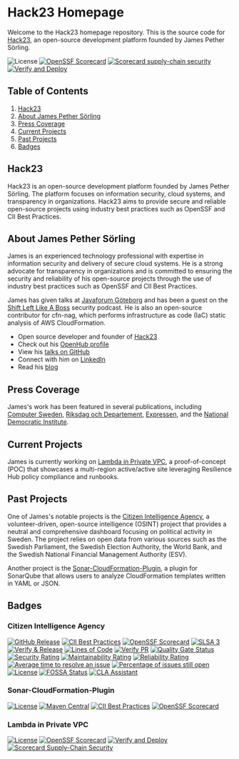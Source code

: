 # Hack23 Homepage

Welcome to the Hack23 homepage repository. This is the source code for [Hack23](https://hack23.com/), an open-source development platform founded by James Pether Sörling. 

![License](https://img.shields.io/github/license/Hack23/homepage)
[![OpenSSF Scorecard](https://api.securityscorecards.dev/projects/github.com/Hack23/homepage/badge)](https://api.securityscorecards.dev/projects/github.com/Hack23/homepage)
[![Scorecard supply-chain security](https://github.com/Hack23/homepage/actions/workflows/scorecards.yml/badge.svg?branch=master)](https://github.com/Hack23/homepage/actions/workflows/scorecards.yml)
[![Verify and Deploy](https://github.com/Hack23/homepage/actions/workflows/main.yml/badge.svg?branch=master)](https://github.com/Hack23/homepage/actions/workflows/main.yml)

## Table of Contents

1. [Hack23](#hack23)
2. [About James Pether Sörling](#about-james-pether-sörling)
3. [Press Coverage](#press-coverage)
4. [Current Projects](#current-projects)
5. [Past Projects](#past-projects)
6. [Badges](#badges)

## Hack23

Hack23 is an open-source development platform founded by James Pether Sörling. The platform focuses on information security, cloud systems, and transparency in organizations. Hack23 aims to provide secure and reliable open-source projects using industry best practices such as OpenSSF and CII Best Practices.

## About James Pether Sörling

James is an experienced technology professional with expertise in information security and delivery of secure cloud systems. He is a strong advocate for transparency in organizations and is committed to ensuring the security and reliability of his open-source projects through the use of industry best practices such as OpenSSF and CII Best Practices.

James has given talks at [Javaforum Göteborg](https://www.youtube.com/watch?v=A_hq2Y03d6I) and has been a guest on the [Shift Left Like A Boss](https://www.youtube.com/watch?v=aYwSd1Wu28Q&ab_channel=Soluble/) security podcast. He is also an open-source contributor for cfn-nag, which performs infrastructure as code (IaC) static analysis of AWS CloudFormation.

<ul>
  <li>Open source developer and founder of <a href="https://hack23.com/">Hack23</a></li>
  <li>Check out his <a href="https://www.openhub.net/accounts/pether">OpenHub profile</a></li>
  <li>View his <a href="https://github.com/Hack23/talks">talks on GitHub</a></li>
  <li>Connect with him on <a href="https://www.linkedin.com/in/jamessorling/">LinkedIn</a></li>
  <li>Read his <a href="https://www.hack23.com/blog.html">blog</a></li>
</ul>

## Press Coverage

James's work has been featured in several publications, including [Computer Sweden](https://computersweden.idg.se/2.2683/1.229120/tekniken-som-avslojar-politikerna), [Riksdag och Departement](http://web.archive.org/web/20090527045800/http:/www.rod.se/Artikelarkiv/2009/CIA-haller-koll-pa-riksdagsledamoterna/), [Expressen](https://www.expressen.se/ledare/eric-erfors/eric-erfors-skolkaren-sahlin/), and the [National Democratic Institute](https://www.ndi.org/sites/default/files/governance-parliamentary-monitoring-organizations-survey-september-2011.pdf).

## Current Projects

James is currently working on [Lambda in Private VPC](https://github.com/Hack23/aws-resilience-hub/tree/main/examples/lambda-in-private-vpc), a proof-of-concept (POC) that showcases a multi-region active/active site leveraging Resilience Hub policy compliance and runbooks.

## Past Projects

One of James's notable projects is the [Citizen Intelligence Agency](https://github.com/Hack23/cia), a volunteer-driven, open-source intelligence (OSINT) project that provides a neutral and comprehensive dashboard focusing on political activity in Sweden. The project relies on open data from various sources such as the Swedish Parliament, the Swedish Election Authority, the World Bank, and the Swedish National Financial Management Authority (ESV).

Another project is the [Sonar-CloudFormation-Plugin](https://github.com/Hack23/sonar-cloudformation-plugin), a plugin for SonarQube that allows users to analyze CloudFormation templates written in YAML or JSON.

## Badges

### Citizen Intelligence Agency
[![GitHub Release](https://img.shields.io/github/v/release/Hack23/cia)](https://github.com/Hack23/cia/releases)
[![CII Best Practices](https://bestpractices.coreinfrastructure.org/projects/770/badge)](https://bestpractices.coreinfrastructure.org/projects/770)
[![OpenSSF Scorecard](https://api.securityscorecards.dev/projects/github.com/Hack23/cia/badge)](https://scorecard.dev/viewer/?uri=github.com/Hack23/cia)
[![SLSA 3](https://slsa.dev/images/gh-badge-level3.svg)](https://slsa.dev/spec/v1.0/levels)
[![Verify & Release](https://github.com/Hack23/cia/actions/workflows/release.yml/badge.svg)](https://github.com/Hack23/cia/actions/workflows/release.yml)
[![Lines of Code](https://sonarcloud.io/api/project_badges/measure?project=Hack23_cia&metric=ncloc)](https://sonarcloud.io/summary/new_code?id=Hack23_cia)
[![Verify PR](https://github.com/Hack23/cia/actions/workflows/codeql-analysis.yml/badge.svg)](https://github.com/Hack23/cia/actions/workflows/codeql-analysis.yml)
[![Quality Gate Status](https://sonarcloud.io/api/project_badges/measure?project=Hack23_cia&metric=alert_status)](https://sonarcloud.io/summary/new_code?id=Hack23_cia)
[![Security Rating](https://sonarcloud.io/api/project_badges/measure?project=Hack23_cia&metric=security_rating)](https://sonarcloud.io/summary/new_code?id=Hack23_cia)
[![Maintainability Rating](https://sonarcloud.io/api/project_badges/measure?project=Hack23_cia&metric=sqale_rating)](https://sonarcloud.io/summary/new_code?id=Hack23_cia)
[![Reliability Rating](https://sonarcloud.io/api/project_badges/measure?project=Hack23_cia&metric=reliability_rating)](https://sonarcloud.io/summary/new_code?id=Hack23_cia)
[![Average time to resolve an issue](https://isitmaintained.com/badge/resolution/Hack23/cia.svg)](https://isitmaintained.com/project/Hack23/cia)
[![Percentage of issues still open](https://isitmaintained.com/badge/open/Hack23/cia.svg)](https://isitmaintained.com/project/Hack23/cia)
[![License](https://img.shields.io/github/license/Hack23/cia.svg)](https://raw.githubusercontent.com/Hack23/cia/master/citizen-intelligence-agency/LICENSE.txt)
[![FOSSA Status](https://app.fossa.io/api/projects/git%2Bgithub.com%2FHack23%2Fcia.svg?type=shield)](https://app.fossa.io/projects/git%2Bgithub.com%2FHack23%2Fcia)
[![CLA Assistant](https://cla-assistant.io/readme/badge/Hack23/cia)](https://cla-assistant.io/Hack23/cia)

### Sonar-CloudFormation-Plugin
[![License](https://img.shields.io/github/license/Hack23/sonar-cloudformation-plugin.svg)](https://github.com/Hack23/sonar-cloudformation-plugin/raw/master/LICENSE.txt)
[![Maven Central](https://img.shields.io/maven-central/v/com.hack23.sonar/sonar-cloudformation-plugin.svg)](http://mvnrepository.com/artifact/com.hack23.sonar/sonar-cloudformation-plugin)
[![CII Best Practices](https://bestpractices.coreinfrastructure.org/projects/4545/badge)](https://bestpractices.coreinfrastructure.org/projects/4545)
[![OpenSSF Scorecard](https://api.securityscorecards.dev/projects/github.com/Hack23/sonar-cloudformation-plugin/badge)](https://api.securityscorecards.dev/projects/github.com/Hack23/sonar-cloudformation-plugin)

### Lambda in Private VPC
[![License](https://img.shields.io/github/license/Hack23/lambda-in-private-vpc.svg)](https://github.com/Hack23/lambda-in-private-vpc/raw/master/LICENSE.md)
[![OpenSSF Scorecard](https://api.securityscorecards.dev/projects/github.com/Hack23/lambda-in-private-vpc/badge)](https://scorecard.dev/viewer/?uri=github.com/Hack23/lambda-in-private-vpc)
[![Verify and Deploy](https://github.com/Hack23/lambda-in-private-vpc/actions/workflows/main.yml/badge.svg)](https://github.com/Hack23/lambda-in-private-vpc/actions/workflows/main.yml)
[![Scorecard Supply-Chain Security](https://github.com/Hack23/lambda-in-private-vpc/actions/workflows/scorecard.yml/badge.svg?branch=main)](https://github.com/Hack23/lambda-in-private-vpc/actions/workflows/scorecard.yml)
